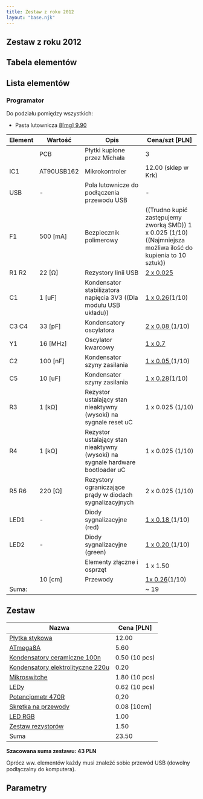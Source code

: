 ```yaml
---
title: Zestaw z roku 2012
layout: "base.njk"
---
```


## Zestaw z roku 2012
## Tabela elementów
## Lista elementów
### Programator

Do podziału pomiędzy wszystkich:
  * Pasta lutownicza [8[mg] 9.90](http://lispol.com/p/250/EASY%20PRINT%20Sn62/Pb36/Ag2%208g)

| Element | Wartość | Opis | Cena/szt [PLN] |
| --- | --- | --- | --- |
| | PCB | Płytki kupione przez Michała | 3 |  
| IC1 | AT90USB162 | Mikrokontroler | 12.00 (sklep w Krk) |
| USB | - | Pola lutownicze do podłączenia przewodu USB | - |
| F1  | 500 [mA] | Bezpiecznik polimerowy | ((Trudno kupić zastępujemy zworką SMD)) 1 x 0.025 (1/10)((Najmniejsza możliwa ilość do kupienia to 10 sztuk))|
| R1 R2 | 22 [Ω] | Rezystory linii USB | [ 2 x 0.025](http://lispol.com/c/100400000/Rezystory/SMD) |
| C1 | 1 [uF] | Kondensator stabilizatora napięcia 3V3 ((Dla modułu USB układu)) | [ 1 x 0.26](http://lispol.com/p/1469/Kon.%20tantalowy%20SMD-A%201uF/25V)(1/10) |
| C3 C4 | 33 [pF] | Kondensatory oscylatora | [ 2 x 0.08 ](http://lispol.com/p/1339/Kondensator%20SMD1206%2033pf/63V%20NPO)(1/10) |
| Y1 | 16 [MHz] | Oscylator kwarcowy | [ 1 x 0.7](http://lispol.com/p/57/Kwarc%2016.000MHz%20-%20SMD%20U70SMD) |
| C2 | 100 [nF] | Kondensator szyny zasilania | [ 1 x 0.05 ](http://lispol.com/p/392/Kondensator%20SMD0805%20100nf/50V%20Y5V)(1/10) |
| C5 | 10 [uF] | Kondensator szyny zasilania | [ 1 x 0.28](http://lispol.com/p/1467/Kon.%20tantalowy%20SMD-B%2010uF/16V)(1/10) |
| R3 | 1 [kΩ] | Rezystor ustalający stan nieaktywny (wysoki) na sygnale reset uC | 1 x 0.025 (1/10) |
| R4 | 1 [kΩ] | Rezystor ustalający stan nieaktywny (wysoki) na sygnale hardware bootloader uC | 1 x 0.025 (1/10) |
| R5 R6 | 220 [Ω] | Rezystory ograniczające prądy w diodach sygnalizacyjnych | 2 x 0.025 (1/10) |
| LED1 | - | Diody sygnalizacyjne (red) | [ 1 x 0.18 ](http://lispol.com/p/1751/Dioda%20LED%20smd1206%20czerwona)(1/10) |
| LED2 | - | Diody sygnalizacyjne (green) | [ 1 x 0.20 ](http://lispol.com/p/1783/Dioda%20LED%20smd1206%20zielona)(1/10) |
| | | Elementy złączne i osprzęt | 1 x 1.50 |
| | 10 [cm] | Przewody | [ 1x 0.26](http://lispol.com/p/1625/Przew%C3%B3d%20ta%C5%9Bmowy%2012%C5%BCy%C5%82%20kolor)(1/10) |
|  Suma: ||| ~ 19 |

## Zestaw

|Nazwa | Cena [PLN] |
| --- | --- |
| [Płytka stykowa](http://lispol.pl/p/1442/Prototypowa%20p%C5%82ytka%20stykowa%20830%20p%C3%B3l) | 12.00 | 
| [ATmega8A](http://lispol.pl/p/1600/Mikrokontroler%20AVR,%20DIP28) | 5.60 |
| [Kondensatory ceramiczne 100n](http://lispol.pl/p/364/Kon.%20ceramiczny%20100nF/50V%20r5.08) | 0.50 (10 pcs) |
| [Kondensatory elektrolityczne 220u](http://lispol.pl/p/1158/Kon.%20elektrolityczny%20220uF/16V%206x11%20105C) | 0.20 |
| [Mikroswitche](http://lispol.pl/p/1895/Tact%20Switch%206x6mm,%20h=8.0mm) | 1.80 (10 pcs) |
| [LEDy](http://allegro.pl/lispol-diody-led-5mm-czerwone-100szt-i2163799915.html) | 0.62 (10 pcs) |
| [Potencjometr 470R](http://lispol.pl/p/115/Potencjometr%20monta%C5%BCowy%20le%C5%BC%C4%85cy%20470R) | 0,20 |
| [Skrętka na przewody](http://lispol.pl/p/1494/Przew%C3%B3d%20skr%C4%99tka%20drut%20UTP%20CCA%20szary) | 0.08 [10cm] |
| [LED RGB](http://lispol.pl/p/1136/Dioda%20LED%205mm%20RGB,%20wsp.%20anoda) | 1.00 |
| [ Zestaw rezystorów ](http://allegro.pl/lispol-rezystory-1-8w-1500szt-hit-cenowy-i2176202339.html)| 1.50 |
| Suma | 23.50 |

**Szacowana suma zestawu: 43 PLN**

Oprócz ww. elementów każdy musi znaleźć sobie przewód USB (dowolny podłączalny do komputera).

## Parametry
